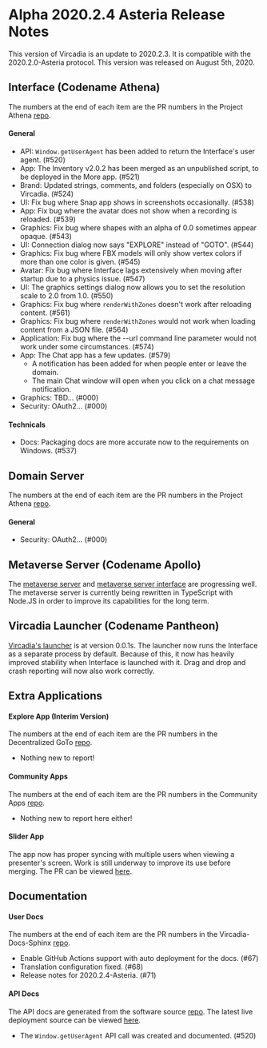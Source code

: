 # Alpha 2020.2.4 Asteria Release Notes

This version of Vircadia is an update to 2020.2.3. It is compatible with the 2020.2.0-Asteria protocol. This version was released on August 5th, 2020.

## Interface (Codename Athena)

The numbers at the end of each item are the PR numbers in the Project Athena [repo](https://github.com/kasenvr/project-athena/).

#### General

* API: `Window.getUserAgent` has been added to return the Interface's user agent. (#520)
* App: The Inventory v2.0.2 has been merged as an unpublished script, to be deployed in the More app. (#521)
* Brand: Updated strings, comments, and folders (especially on OSX) to Vircadia. (#524)
* UI: Fix bug where Snap app shows in screenshots occasionally. (#538)
* App: Fix bug where the avatar does not show when a recording is reloaded. (#539)
* Graphics: Fix bug where shapes with an alpha of 0.0 sometimes appear opaque. (#543)
* UI: Connection dialog now says "EXPLORE" instead of "GOTO". (#544)
* Graphics: Fix bug where FBX models will only show vertex colors if more than one color is given. (#545)
* Avatar: Fix bug where Interface lags extensively when moving after startup due to a physics issue. (#547)
* UI: The graphics settings dialog now allows you to set the resolution scale to 2.0 from 1.0. (#550)
* Graphics: Fix bug where `renderWithZones` doesn't work after reloading content. (#561)
* Graphics: Fix bug where `renderWithZones` would not work when loading content from a JSON file. (#564)
* Application: Fix bug where the --url command line parameter would not work under some circumstances. (#574)
* App: The Chat app has a few updates. (#579)
    * A notification has been added for when people enter or leave the domain.
    * The main Chat window will open when you click on a chat message notification.
* Graphics: TBD... (#000)
* Security: OAuth2... (#000)

#### Technicals

* Docs: Packaging docs are more accurate now to the requirements on Windows. (#537)

## Domain Server

The numbers at the end of each item are the PR numbers in the Project Athena [repo](https://github.com/kasenvr/project-athena/).

#### General

* Security: OAuth2... (#000)

## Metaverse Server (Codename Apollo)

The [metaverse server](https://github.com/kasenvr/project-apollo) and [metaverse server interface](https://github.com/kasenvr/project-apollo-dashboard) are progressing well. The metaverse server is currently being rewritten in TypeScript with Node.JS in order to improve its capabilities for the long term.

## Vircadia Launcher (Codename Pantheon)

[Vircadia's launcher](https://github.com/kasenvr/pantheon-launcher) is at version 0.0.1s. The launcher now runs the Interface as a separate process by default. Because of this, it now has heavily improved stability when Interface is launched with it. Drag and drop and crash reporting will now also work correctly.

## Extra Applications

#### Explore App (Interim Version)

The numbers at the end of each item are the PR numbers in the Decentralized GoTo [repo](https://github.com/kasenvr/Decentralized_GoTo_Experimental).

* Nothing new to report!

#### Community Apps

The numbers at the end of each item are the PR numbers in the Community Apps [repo](https://github.com/kasenvr/community-apps). 

* Nothing new to report here either!

#### Slider App

The app now has proper syncing with multiple users when viewing a presenter's screen. Work is still underway to improve its use before merging. The PR can be viewed [here](https://github.com/kasenvr/project-athena/pull/541).

## Documentation

#### User Docs

The numbers at the end of each item are the PR numbers in the Vircadia-Docs-Sphinx [repo](https://github.com/kasenvr/vircadia-docs-sphinx). 

* Enable GitHub Actions support with auto deployment for the docs. (#67)
* Translation configuration fixed. (#68)
* Release notes for 2020.2.4-Asteria. (#71)

#### API Docs

The API docs are generated from the software source [repo](https://github.com/kasenvr/project-athena).
The latest live deployment source can be viewed [here](https://github.com/kasenvr/vircadia-api-docs).

* The `Window.getUserAgent` API call was created and documented. (#520)
